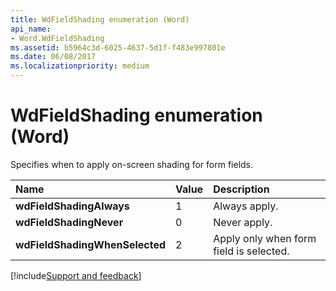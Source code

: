 ```yaml
---
title: WdFieldShading enumeration (Word)
api_name:
- Word.WdFieldShading
ms.assetid: b5964c3d-6025-4637-5d1f-f483e997801e
ms.date: 06/08/2017
ms.localizationpriority: medium
---
```



# WdFieldShading enumeration (Word)

Specifies when to apply on-screen shading for form fields.



|Name|Value|Description|
|:-----|:-----|:-----|
| **wdFieldShadingAlways**|1|Always apply.|
| **wdFieldShadingNever**|0|Never apply.|
| **wdFieldShadingWhenSelected**|2|Apply only when form field is selected.|

[!include[Support and feedback](~/includes/feedback-boilerplate.md)]